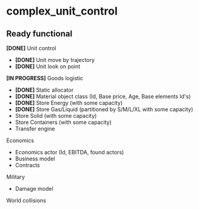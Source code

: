 # complex_unit_control

## Ready functional
**[DONE]** Unit control
* **[DONE]** Unit move by trajectory
* **[DONE]** Unit look on point

**[IN PROGRESS]** Goods logistic
* **[DONE]** Static allocator
* **[DONE]** Material object class (Id, Base price, Age, Base elements Id's)
* **[DONE]** Store Energy (with some capacity)
* **[DONE]** Store Gas/Liquid (partitioned by S/M/L/XL with some capacity)
* Store Solid (with some capacity)
* Store Containers (with some capacity)
* Transfer engine

Economics
* Economics actor (Id, EBITDA, found actors)
* Business model
* Contracts

Military
* Damage model

World collisions